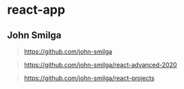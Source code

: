 # react-app

## John Smilga

> https://github.com/john-smilga

> https://github.com/john-smilga/react-advanced-2020

> https://github.com/john-smilga/react-projects
